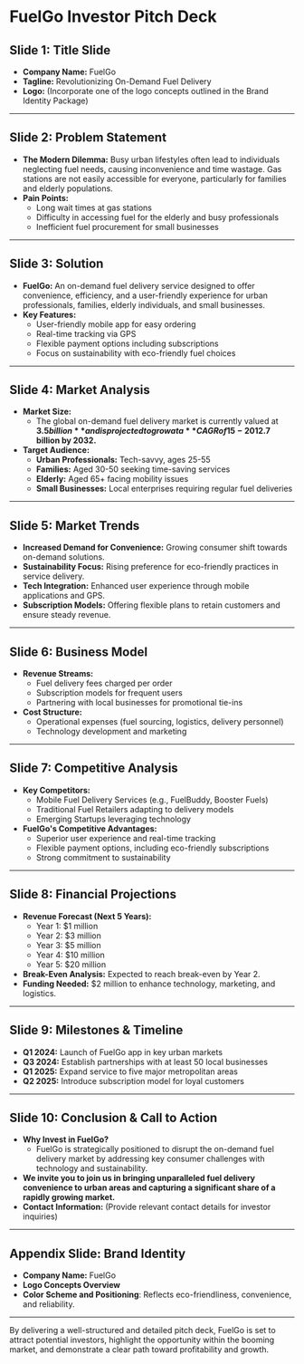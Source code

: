 # FuelGo Investor Pitch Deck

## Slide 1: **Title Slide**
- **Company Name:** FuelGo
- **Tagline:** Revolutionizing On-Demand Fuel Delivery
- **Logo:** (Incorporate one of the logo concepts outlined in the Brand Identity Package)

---

## Slide 2: **Problem Statement**
- **The Modern Dilemma:** Busy urban lifestyles often lead to individuals neglecting fuel needs, causing inconvenience and time wastage. Gas stations are not easily accessible for everyone, particularly for families and elderly populations.
- **Pain Points:**
  - Long wait times at gas stations
  - Difficulty in accessing fuel for the elderly and busy professionals
  - Inefficient fuel procurement for small businesses

---

## Slide 3: **Solution**
- **FuelGo:** An on-demand fuel delivery service designed to offer convenience, efficiency, and a user-friendly experience for urban professionals, families, elderly individuals, and small businesses.
- **Key Features:**
  - User-friendly mobile app for easy ordering
  - Real-time tracking via GPS
  - Flexible payment options including subscriptions
  - Focus on sustainability with eco-friendly fuel choices

---

## Slide 4: **Market Analysis**
- **Market Size:**
  - The global on-demand fuel delivery market is currently valued at **$3.5 billion** and is projected to grow at a **CAGR of 15-20%** over the next decade, potentially reaching **$12.7 billion by 2032.**
- **Target Audience:**
  - **Urban Professionals:** Tech-savvy, ages 25-55
  - **Families:** Aged 30-50 seeking time-saving services
  - **Elderly:** Aged 65+ facing mobility issues
  - **Small Businesses:** Local enterprises requiring regular fuel deliveries

---

## Slide 5: **Market Trends**
- **Increased Demand for Convenience:** Growing consumer shift towards on-demand solutions.
- **Sustainability Focus:** Rising preference for eco-friendly practices in service delivery.
- **Tech Integration:** Enhanced user experience through mobile applications and GPS.
- **Subscription Models:** Offering flexible plans to retain customers and ensure steady revenue.

---

## Slide 6: **Business Model**
- **Revenue Streams:**
  - Fuel delivery fees charged per order
  - Subscription models for frequent users
  - Partnering with local businesses for promotional tie-ins
- **Cost Structure:**
  - Operational expenses (fuel sourcing, logistics, delivery personnel)
  - Technology development and marketing

---

## Slide 7: **Competitive Analysis**
- **Key Competitors:**
  - Mobile Fuel Delivery Services (e.g., FuelBuddy, Booster Fuels)
  - Traditional Fuel Retailers adapting to delivery models
  - Emerging Startups leveraging technology
- **FuelGo's Competitive Advantages:**
  - Superior user experience and real-time tracking
  - Flexible payment options, including eco-friendly subscriptions
  - Strong commitment to sustainability

---

## Slide 8: **Financial Projections**
- **Revenue Forecast (Next 5 Years):**
  - Year 1: $1 million
  - Year 2: $3 million
  - Year 3: $5 million
  - Year 4: $10 million
  - Year 5: $20 million
- **Break-Even Analysis:** Expected to reach break-even by Year 2.
- **Funding Needed:** $2 million to enhance technology, marketing, and logistics.

---

## Slide 9: **Milestones & Timeline**
- **Q1 2024:** Launch of FuelGo app in key urban markets
- **Q3 2024:** Establish partnerships with at least 50 local businesses
- **Q1 2025:** Expand service to five major metropolitan areas
- **Q2 2025:** Introduce subscription model for loyal customers

---

## Slide 10: **Conclusion & Call to Action**
- **Why Invest in FuelGo?** 
  - FuelGo is strategically positioned to disrupt the on-demand fuel delivery market by addressing key consumer challenges with technology and sustainability.
- **We invite you to join us in bringing unparalleled fuel delivery convenience to urban areas and capturing a significant share of a rapidly growing market.**
- **Contact Information:** (Provide relevant contact details for investor inquiries)

---

## Appendix Slide: **Brand Identity**
- **Company Name:** FuelGo
- **Logo Concepts Overview**
- **Color Scheme and Positioning**: Reflects eco-friendliness, convenience, and reliability. 

---

By delivering a well-structured and detailed pitch deck, FuelGo is set to attract potential investors, highlight the opportunity within the booming market, and demonstrate a clear path toward profitability and growth.